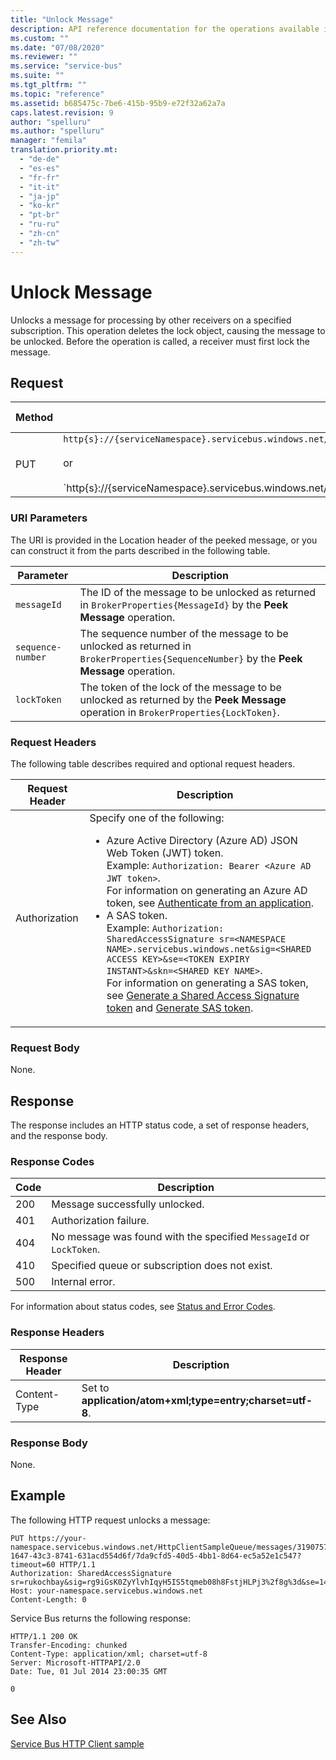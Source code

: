 ```yaml
---
title: "Unlock Message"
description: API reference documentation for the operations available in the Unlock Message REST API, a RESTful web service for managing Unlock Message resources in Azure.
ms.custom: ""
ms.date: "07/08/2020"
ms.reviewer: ""
ms.service: "service-bus"
ms.suite: ""
ms.tgt_pltfrm: ""
ms.topic: "reference"
ms.assetid: b685475c-7be6-415b-95b9-e72f32a62a7a
caps.latest.revision: 9
author: "spelluru"
ms.author: "spelluru"
manager: "femila"
translation.priority.mt: 
  - "de-de"
  - "es-es"
  - "fr-fr"
  - "it-it"
  - "ja-jp"
  - "ko-kr"
  - "pt-br"
  - "ru-ru"
  - "zh-cn"
  - "zh-tw"
---
```

# Unlock Message
Unlocks a message for processing by other receivers on a specified subscription. This operation deletes the lock object, causing the message to be unlocked. Before the operation is called, a receiver must first lock the message.  
  
## Request  
  
|Method|Request URI|HTTP Version|  
|------------|-----------------|------------------|  
|PUT|`http{s}://{serviceNamespace}.servicebus.windows.net/{queuePath}/messages/{messageId&#124;sequenceNumber}/{lockToken}`<br /><br /> or<br /><br /> `http{s}://{serviceNamespace}.servicebus.windows.net/{topicPath}/subscriptions/{subscriptionName}/messages/{messageId&#124;sequenceNumber}/{lockToken}|HTTP/1.1`|  
  
### URI Parameters  
 The URI is provided in the Location header of the peeked message, or you can construct it from the parts described in the following table.  
  
|Parameter|Description|  
|---------------|-----------------|  
|`messageId`|The ID of the message to be unlocked as returned in `BrokerProperties{MessageId}` by the **Peek Message** operation.|  
|`sequence-number`|The sequence number of the message to be unlocked as returned in `BrokerProperties{SequenceNumber}` by the **Peek Message** operation.|  
|`lockToken`|The token of the lock of the message to be unlocked as returned by the **Peek Message** operation in `BrokerProperties{LockToken}`.|  
  
### Request Headers  
 The following table describes required and optional request headers.  
  
|Request Header|Description|  
|--------------------|-----------------|  
|Authorization|Specify one of the following:<ul><li> Azure Active Directory (Azure AD) JSON Web Token (JWT) token. <br/>Example: `Authorization: Bearer <Azure AD JWT token>`. <br/>For information on generating an Azure AD token, see [Authenticate from an application](get-azure-active-directory-token.md).</li><li>A SAS token. <br/>Example: `Authorization: SharedAccessSignature sr=<NAMESPACE NAME>.servicebus.windows.net&sig=<SHARED ACCESS KEY>&se=<TOKEN EXPIRY INSTANT>&skn=<SHARED KEY NAME>`. <br/>For information on generating a SAS token, see [Generate a Shared Access Signature token](/azure/service-bus-messaging/service-bus-sas) and [Generate SAS token](../EventHub/generate-sas-token.md).</li></ul> |    
  
### Request Body  
 None.  
  
## Response  
 The response includes an HTTP status code, a set of response headers, and the response body.  
  
### Response Codes  
  
|Code|Description|  
|----------|-----------------|  
|200|Message successfully unlocked.|  
|401|Authorization failure.|  
|404|No message was found with the specified `MessageId` or `LockToken`.|  
|410|Specified queue or subscription does not exist.|  
|500|Internal error.|  
  
 For information about status codes, see [Status and Error Codes](https://msdn.microsoft.com/library/windowsazure/dd179382.aspx).  
  
### Response Headers  
  
|Response Header|Description|  
|---------------------|-----------------|  
|Content-Type|Set to **application/atom+xml;type=entry;charset=utf-8**.|  
  
### Response Body  
 None.  
  
## Example  
 The following HTTP request unlocks a message:  
  
```  
PUT https://your-namespace.servicebus.windows.net/HttpClientSampleQueue/messages/31907572-1647-43c3-8741-631acd554d6f/7da9cfd5-40d5-4bb1-8d64-ec5a52e1c547?timeout=60 HTTP/1.1  
Authorization: SharedAccessSignature sr=rukochbay&sig=rg9iGsK0ZyYlvhIqyH5IS5tqmeb08h8FstjHLPj3%2f8g%3d&se=1404265946&skn=RootManageSharedAccessKey  
Host: your-namespace.servicebus.windows.net  
Content-Length: 0  
```  
  
 Service Bus returns the following response:  
  
```  
HTTP/1.1 200 OK  
Transfer-Encoding: chunked  
Content-Type: application/xml; charset=utf-8  
Server: Microsoft-HTTPAPI/2.0  
Date: Tue, 01 Jul 2014 23:00:35 GMT  
  
0  
```  
  
## See Also  
 [Service Bus HTTP Client sample](https://code.msdn.microsoft.com/Service-Bus-HTTP-client-fe7da74a)